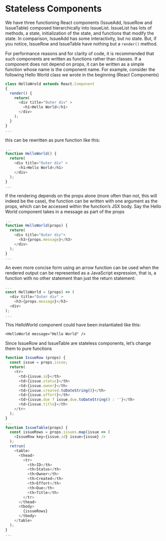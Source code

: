 # Stateless Components

We have three functioning React components (IssueAdd, IssueRow and IssueTable) composed hierarchically into IssueList. IssueList has lots of methods, a state, initialization of the state, and functions that modify the state. In comparison, IssueAdd has some interactivity, but no state. But, if you notice, IssueRow and IssueTable have nothing but a `render()` method.

For performance reasons and for clarity of code, it is recommended that such components are written as functions rather than classes. If a component does not depend on props, it can be written as a simple function whose name is the component name. For example, consider the following Hello World class we wrote in the beginning (React Components)

```js
class HelloWrold extends React.Component
{
  render() {
    return(
      <div title="Outer div" >
        <h1>Hello World</h1>
      </div>
    );
  }
}
...
```

this can be rewritten as pure function like this:

```js
...
function HelloWorld() {
  return(
    <div title="Outer div" >
      <h1>Hello World</h1>
    </div>
  );
}
...
```

If the rendering depends on the props alone (more often than not, this will indeed be the case), the function can be written with one argument as the props, which can be accessed within the function’s JSX body. Say the Hello World component takes in a message as part of the props

```js
...
function HelloWorld(props) {
  return(
    <div title="Outer div">
      <h3>{props.message}</h3>
    </div>
  );
}
...
```

An even more concise form using an arrow function can be used when the rendered output can be represented as a JavaScript expression, that is, a function with no other statement than just the return statement:

```js
...
const HelloWorld = (props) => (
  <div title="Outer div" >
    <h3>{props.message}</h3>
  <div>
);
...
```

This HelloWorld component could have been instantiated like this:

`<HelloWorld message="Hello World" />`

Since IssueRow and IssueTable are stateless components, let’s change them to pure functions

```js
function IssueRow (props) {
  const issue = props.issue;
  return(
    <tr>
      <td>{issue.id}</th>
      <td>{issue.status}</th>
      <td>{issue.owner}</th>
      <td>{issue.created.toDateString()}</th>
      <td>{issue.effort}</th>
      <td>{issue.due ? issue.due.toDateString() : ''}</th>
      <td>{issue.title}</th>
    </tr>
  );
}
...
function IssueTable(props) {
  const issueRows = props.issues.map(issue => (
    <IssueRow key={issue.id} issue={issue} />
  );
  retrun(
    <table>
      <thead>
        <tr>
          <th>ID</th>
          <th>Status</th>
          <th>Owner</th>
          <th>Created</th>
          <th>Effort</th>
          <th>Due</th>
          <th>Title</th>
        </tr>
      </thead>
      <tbody>
        {issueRows}
      </tbody>
    </table>
  );
}
...
```
